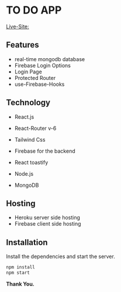 # TO DO APP

[Live-Site:](https://my-react-to-do-app.web.app/)

## Features

-   real-time mongodb database
-   Firebase Login Options
-   Login Page
-   Protected Router
-   use-Firebase-Hooks

## Technology

-   React.js
-   React-Router v-6
-   Tailwind Css
-   Firebase for the backend
-   React toastify

-   Node.js
-   MongoDB

## Hosting

-   Heroku server side hosting
-   Firebase client side hosting

## Installation

Install the dependencies and start the server.

```sh
npm install
npm start
```

**Thank You.**
